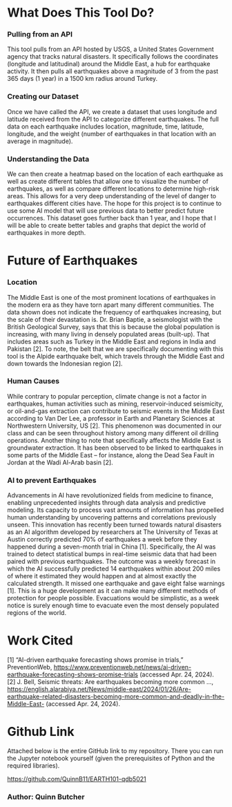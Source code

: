 # What Does This Tool Do?

### Pulling from an API  
This tool pulls from an API hosted by USGS, a United States Government agency that tracks natural disasters. It specifically follows the coordinates (longitude and latitudinal) around the Middle East, a hub for earthquake activity. It then pulls all earthquakes above a magnitude of 3 from the past 365 days (1 year) in a 1500 km radius around Turkey. 

### Creating our Dataset  
Once we have called the API, we create a dataset that uses longitude and latitude received from the API to categorize different earthquakes. The full data on each earthquake includes location, magnitude, time, latitude, longitude, and the weight (number of earthquakes in that location with an average in magnitude).

### Understanding the Data  
We can then create a heatmap based on the location of each earthquake as well as create different tables that allow one to visualize the number of earthquakes, as well as compare different locations to determine high-risk areas. This allows for a very deep understanding of the level of danger to earthquakes different cities have. The hope for this project is to continue to use some AI model that will use previous data to better predict future occurrences. This dataset goes further back than 1 year, and I hope that I will be able to create better tables and graphs that depict the world of earthquakes in more depth.

# Future of Earthquakes

### Location  
The Middle East is one of the most prominent locations of earthquakes in the modern era as they have torn apart many different communities. The data shown does not indicate the frequency of earthquakes increasing, but the scale of their devastation is. Dr. Brian Baptie, a seismologist with the British Geological Survey, says that this is because the global population is increasing, with many living in densely populated areas (built-up). That includes areas such as Turkey in the Middle East and regions in India and Pakistan [2]. To note, the belt that we are specifically documenting with this tool is the Alpide earthquake belt, which travels through the Middle East and down towards the Indonesian region [2].

### Human Causes  
While contrary to popular perception, climate change is not a factor in earthquakes, human activities such as mining, reservoir-induced seismicity, or oil-and-gas extraction can contribute to seismic events in the Middle East according to Van Der Lee, a professor in Earth and Planetary Sciences at Northwestern University, US [2]. This phenomenon was documented in our class and can be seen throughout history among many different oil drilling operations. Another thing to note that specifically affects the Middle East is groundwater extraction. It has been observed to be linked to earthquakes in some parts of the Middle East – for instance, along the Dead Sea Fault in Jordan at the Wadi Al-Arab basin [2].

### AI to prevent Earthquakes  
Advancements in AI have revolutionized fields from medicine to finance, enabling unprecedented insights through data analysis and predictive modeling. Its capacity to process vast amounts of information has propelled human understanding by uncovering patterns and correlations previously unseen. This innovation has recently been turned towards natural disasters as an AI algorithm developed by researchers at The University of Texas at Austin correctly predicted 70% of earthquakes a week before they happened during a seven-month trial in China [1]. Specifically, the AI was trained to detect statistical bumps in real-time seismic data that had been paired with previous earthquakes. The outcome was a weekly forecast in which the AI successfully predicted 14 earthquakes within about 200 miles of where it estimated they would happen and at almost exactly the calculated strength. It missed one earthquake and gave eight false warnings [1]. This is a huge development as it can make many different methods of protection for people possible. Evacuations would be simplistic, as a week notice is surely enough time to evacuate even the most densely populated regions of the world.

# Work Cited  
[1] “AI-driven earthquake forecasting shows promise in trials,” PreventionWeb, https://www.preventionweb.net/news/ai-driven-earthquake-forecasting-shows-promise-trials (accessed Apr. 24, 2024).  
[2] J. Bell, Seismic threats: Are earthquakes becoming more common ..., https://english.alarabiya.net/News/middle-east/2024/01/26/Are-earthquake-related-disasters-becoming-more-common-and-deadly-in-the-Middle-East- (accessed Apr. 24, 2024).

# Github Link  
Attached below is the entire GitHub link to my repository. There you can run the Jupyter notebook yourself (given the prerequisites of Python and the required libraries).  

https://github.com/QuinnB11/EARTH101-qdb5021

### Author: Quinn Butcher
